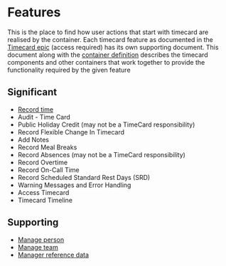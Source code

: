 # Features
This is the place to find how user actions that start with timecard are realised by the container. Each timecard feature as documented in the [Timecard epic](https://collaboration.homeoffice.gov.uk/jira/browse/EAHW-1197) (access required) has its own supporting document. This document along with the [container definition](../container-definition.md) describes the timecard components and other containers that work together to provide the functionality required by the given feature

## Significant
- [Record time](./record-time.md)
- Audit - Time Card
- Public Holiday Credit (may not be a TimeCard responsibility)
- Record Flexible Change In Timecard
- Add Notes
- Record Meal Breaks
- Record Absences (may not be a TimeCard responsibility)
- Record Overtime
- Record On-Call Time
- Record Scheduled Standard Rest Days (SRD)
- Warning Messages and Error Handling
- Access Timecard
- Timecard Timeline

## Supporting
- [Manage person](./manage-person.md)
- [Manage team](./manage-team.md)
- [Manager reference data](./manage-ref-data)
